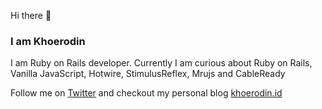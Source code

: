 Hi there 👋 
### I am Khoerodin
I am Ruby on Rails developer. Currently I am curious about Ruby on Rails, Vanilla JavaScript, Hotwire, StimulusReflex, Mrujs and CableReady

Follow me on [Twitter](https://twitter.com/khoerodin) and checkout my personal blog [khoerodin.id](https://khoerodin.id)

